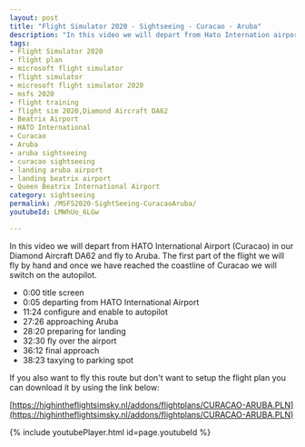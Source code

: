 ```yaml
---
layout: post
title: "Flight Simulator 2020 - Sightseeing - Curacao - Aruba"
description: "In this video we will depart from Hato Internation airport in our Diamon AIrcraft DA62 and fly over Curacao and the Caribean Sea to Beatrix Airport (Aruba). During our flight we will discuss how to use the autopilot from this aircraft"
tags: 
- Flight Simulator 2020
- flight plan
- microsoft flight simulator
- flight simulator
- microsoft flight simulator 2020
- msfs 2020
- flight training
- flight sim 2020,Diamond Aircraft DA62
- Beatrix Airport
- HATO International
- Curacao
- Aruba
- aruba sightseeing
- curacao sightseeing
- landing aruba airport
- landing beatrix airport
- Queen Beatrix International Airport
category: sightseeing 
permalink: /MSFS2020-SightSeeing-CuracaoAruba/
youtubeId: LMWhUo_6LGw

---
```


In this video we will depart from HATO International Airport (Curacao) in our Diamond Aircraft DA62 and fly to Aruba. The first part of the flight we will fly by hand and once we have reached the coastline of Curacao we will switch on the autopilot.

* 0:00 title screen
* 0:05 departing from HATO International Airport
* 11:24 configure and enable to autopilot
* 27:26 approaching Aruba
* 28:20 preparing for landing
* 32:30 fly over the airport
* 36:12 final approach
* 38:23 taxying to parking spot

If you also want to fly this route but don't want to setup the flight plan you can download it by using the link below:

[https://highintheflightsimsky.nl/addons/flightplans/CURACAO-ARUBA.PLN](https://highintheflightsimsky.nl/addons/flightplans/CURACAO-ARUBA.PLN)

{% include youtubePlayer.html id=page.youtubeId %}